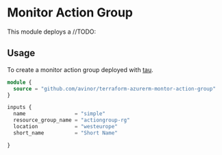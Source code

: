 # Monitor Action Group


This module deploys a //TODO:

## Usage

To create a monitor action group deployed with [tau](https://github.com/avinor/tau).

```terraform
module {
  source = "github.com/avinor/terraform-azurerm-montor-action-group"
}

inputs {
  name                = "simple"
  resource_group_name = "actiongroup-rg"
  location            = "westeurope"
  short_name          = "Short Name"

}
```
